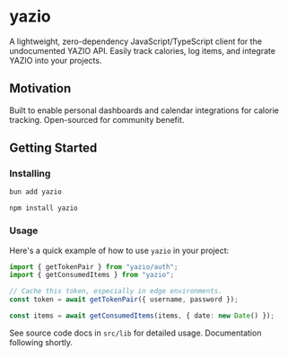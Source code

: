 # yazio

A lightweight, zero-dependency JavaScript/TypeScript client for the undocumented YAZIO API. Easily track calories, log items, and integrate YAZIO into your projects.

## Motivation

Built to enable personal dashboards and calendar integrations for calorie tracking. Open-sourced for community benefit.

## Getting Started

### Installing

```bash
bun add yazio
```

```
npm install yazio
```

### Usage

Here's a quick example of how to use `yazio` in your project:

```ts
import { getTokenPair } from "yazio/auth";
import { getConsumedItems } from "yazio";

// Cache this token, especially in edge environments.
const token = await getTokenPair({ username, password });

const items = await getConsumedItems(items, { date: new Date() });
```

See source code docs in `src/lib` for detailed usage. Documentation following shortly.
